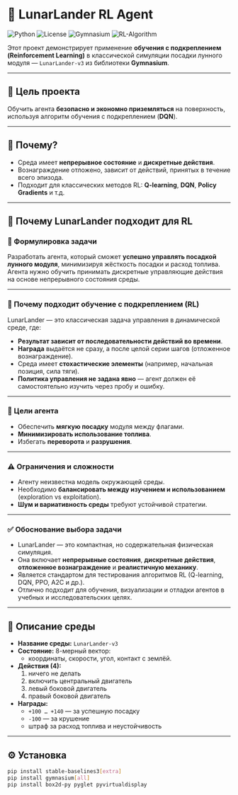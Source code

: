 # 🚀 LunarLander RL Agent

![Python](https://img.shields.io/badge/python-3.10+-blue.svg)
![License](https://img.shields.io/badge/license-MIT-green.svg)
![Gymnasium](https://img.shields.io/badge/Gymnasium-LunarLander-v3-orange)
![RL-Algorithm](https://img.shields.io/badge/algorithm-DQN-blueviolet)

Этот проект демонстрирует применение **обучения с подкреплением (Reinforcement Learning)** в классической симуляции посадки лунного модуля — `LunarLander-v3` из библиотеки **Gymnasium**.

---

## 🧠 Цель проекта

Обучить агента **безопасно и экономно приземляться** на поверхность, используя алгоритм обучения с подкреплением (**DQN**).

---

## 📌 Почему?

- Среда имеет **непрерывное состояние** и **дискретные действия**.
- Вознаграждение отложено, зависит от действий, принятых в течение всего эпизода.
- Подходит для классических методов RL: **Q-learning**, **DQN**, **Policy Gradients** и т.д.

---
## 🎯 Почему LunarLander подходит для RL

### 📌 Формулировка задачи

Разработать агента, который сможет **успешно управлять посадкой лунного модуля**, минимизируя жёсткость посадки и расход топлива. Агента нужно обучить принимать дискретные управляющие действия на основе непрерывного состояния среды.

---

### 🧠 Почему подходит обучение с подкреплением (RL)

LunarLander — это классическая задача управления в динамической среде, где:

- **Результат зависит от последовательности действий во времени**.
- **Награда** выдаётся не сразу, а после целой серии шагов (отложенное вознаграждение).
- Среда имеет **стохастические элементы** (например, начальная позиция, сила тяги).
- **Политика управления не задана явно** — агент должен её самостоятельно изучить через пробу и ошибку.

---

### 🎯 Цели агента

- Обеспечить **мягкую посадку** модуля между флагами.
- **Минимизировать использование топлива**.
- Избегать **переворота** и **разрушения**.

---

### ⚠️ Ограничения и сложности

- Агенту неизвестна модель окружающей среды.
- Необходимо **балансировать между изучением и использованием** (exploration vs exploitation).
- **Шум и вариативность среды** требуют устойчивой стратегии.

---

### ✅ Обоснование выбора задачи

- LunarLander — это компактная, но содержательная физическая симуляция.
- Она включает **непрерывные состояния**, **дискретные действия**, **отложенное вознаграждение** и **реалистичную механику**.
- Является стандартом для тестирования алгоритмов RL (Q-learning, DQN, PPO, A2C и др.).
- Отлично подходит для обучения, визуализации и отладки агентов в учебных и исследовательских целях.

---

## 🌌 Описание среды

- **Название среды:** `LunarLander-v3`
- **Состояние:** 8-мерный вектор:
  - координаты, скорости, угол, контакт с землёй.
- **Действия (4):**
  1. ничего не делать
  2. включить центральный двигатель
  3. левый боковой двигатель
  4. правый боковой двигатель
- **Награды:**
  - `+100 … +140` — за успешную посадку
  - `-100` — за крушение
  - штраф за расход топлива и неустойчивость

---

## ⚙️ Установка

```bash
pip install stable-baselines3[extra]
pip install gymnasium[all]
pip install box2d-py pyglet pyvirtualdisplay

